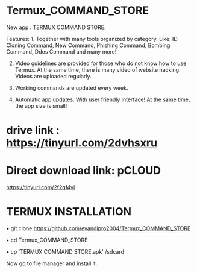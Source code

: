 # Termux_COMMAND_STORE


New app : TERMUX COMMAND STORE. 

Features: 1. Together with many tools organized by category. Like: ID Cloning Command, New Command, Phishing Command, Bombing Command, Ddos Command and many more! 

2. Video guidelines are provided for those who do not know how to use Termux. At the same time, there is many video of website hacking. Videos are uploaded regularly. 

3. Working commands are updated every week. 

4. Automatic app updates. With user friendly interface! At the same time, the app size is small!


# drive link : https://tinyurl.com/2dvhsxru

# Direct download link: pCLOUD

https://tinyurl.com/2f2qf4vl

# TERMUX INSTALLATION

• git clone https://github.com/evandipro2004/Termux_COMMAND_STORE

• cd Termux_COMMAND_STORE

• cp 'TERMUX COMMAND STORE.apk' /sdcard


Now go to file manager and install it. 

